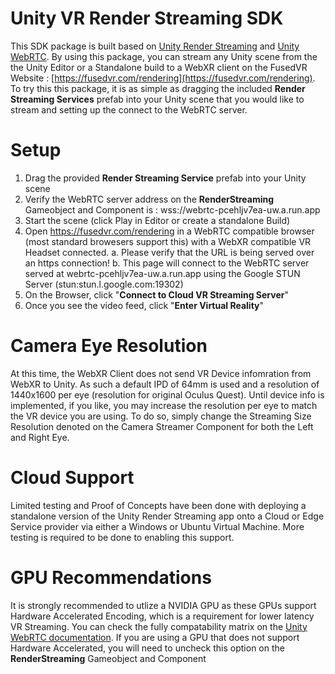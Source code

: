 # Unity VR Render Streaming SDK

This SDK package is built based on [Unity Render Streaming](https://docs.unity3d.com/Packages/com.unity.renderstreaming@2.0/manual/index.html) and [Unity WebRTC](https://docs.unity3d.com/Packages/com.unity.webrtc@2.4/manual/index.html). By using this package, you can stream any Unity scene from the the Unity Editor or a Standalone build to a WebXR client on the FusedVR Website : [https://fusedvr.com/rendering](https://fusedvr.com/rendering). To try this this package, it is as simple as dragging the included **Render Streaming Services** prefab into your Unity scene that you would like to stream and setting up the connect to the WebRTC server. 

# Setup

1. Drag the provided **Render Streaming Service** prefab into your Unity scene
2. Verify the WebRTC server address on the **RenderStreaming** Gameobject and Component is : wss://webrtc-pcehljv7ea-uw.a.run.app
3. Start the scene (click Play in Editor or create a standalone Build)
4. Open https://fusedvr.com/rendering in a WebRTC compatible browser (most standard browesers support this) with a WebXR compatible VR Headset connected.
  a. Please verify that the URL is being served over an https connection!
  b. This page will connect to the WebRTC server served at webrtc-pcehljv7ea-uw.a.run.app using the Google STUN Server (stun:stun.l.google.com:19302)
5. On the Browser, click "**Connect to Cloud VR Streaming Server**"
6. Once you see the video feed, click "**Enter Virtual Reality**"

# Camera Eye Resolution

At this time, the WebXR Client does not send VR Device infomration from WebXR to Unity. As such a default IPD of 64mm is used and a resolution of 1440x1600 per eye (resolution for original Oculus Quest). Until device info is implemented, if you like, you may increase the resolution per eye to match the VR device you are using. To do so, simply change the Streaming Size Resolution denoted on the Camera Streamer Component for both the Left and Right Eye.

# Cloud Support

Limited testing and Proof of Concepts have been done with deploying a standalone version of the Unity Render Streaming app onto a Cloud or Edge Service provider via either a Windows or Ubuntu Virtual Machine. More testing is required to be done to enabling this support. 

# GPU Recommendations

It is strongly recommended to utlize a NVIDIA GPU as these GPUs support Hardware Accelerated Encoding, which is a requirement for lower latency VR Streaming. You can check the fully compatability matrix on the [Unity WebRTC documentation](https://docs.unity3d.com/Packages/com.unity.webrtc@2.4/manual/index.html). If you are using a GPU that does not support Hardware Accelerated, you will need to uncheck this option on the **RenderStreaming** Gameobject and Component
